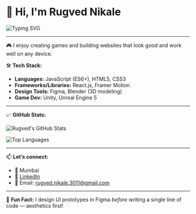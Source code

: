# 👋 Hi, I'm Rugved Nikale

<img src="https://readme-typing-svg.demolab.com?font=Fira+Code&duration=3000&pause=1000&color=22D3EE&center=true&width=435&lines=Frontend+Developer+%7C+UI%2FUX+Designer;Web+%26+Game+Creator+based+in+India;Let%E2%80%99s+build+beautiful+things!" alt="Typing SVG" />

---

🎮 I enjoy creating games and building websites that look good and work well on any device.

🛠️ **Tech Stack:**
- **Languages:** JavaScript (ES6+), HTML5, CSS3
- **Frameworks/Libraries:** React.js, Framer Motion
- **Design Tools:** Figma, Blender (3D modeling)
- **Game Dev:** Unity, Unreal Engine 5

---

📈 **GitHub Stats:**

![Rugved's GitHub Stats](https://github-readme-stats.vercel.app/api?username=rugvednikale&show_icons=true&theme=tokyonight&hide_title=true)

![Top Languages](https://github-readme-stats.vercel.app/api/top-langs/?username=rugvednikale&layout=compact&theme=tokyonight)

---

📫 **Let’s connect:**
- 📍 Mumbai
- 🔗 [LinkedIn](https://www.linkedin.com/in/rugved-nikale-48ab56363/)
- 📧 Email: rugved.nikale.3011@gmail.com

---

🧠 **Fun Fact:** I design UI prototypes in Figma *before* writing a single line of code — aesthetics first!


